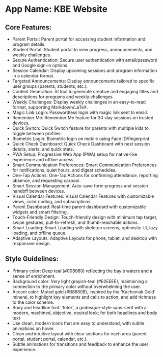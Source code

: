 # **App Name**: KBE Website

## Core Features:

- Parent Portal: Parent portal for accessing student information and program details.
- Student Portal: Student portal to view progress, announcements, and weekly challenges.
- Secure Authentication: Secure user authentication with email/password and Google sign-in options.
- Session Calendar: Display upcoming sessions and program information in a calendar format.
- Targeted Announcements: Display announcements tailored to specific user groups (parents, students, etc.).
- Content Generation: AI tool to generate creative and engaging titles and descriptions for programs and weekly challenges.
- Weekly Challenges: Display weekly challenges in an easy-to-read format, supporting Markdown/LaTeX.
- Magic Link Login: Passwordless login with magic link sent to email.
- Remember Me: Remember Me feature for 30-day sessions on trusted devices.
- Quick Switch: Quick Switch feature for parents with multiple kids to toggle between profiles.
- Biometric Login: Biometric login on mobile using Face ID/fingerprint.
- Quick Check Dashboard: Quick Check Dashboard with next session details, alerts, and quick stats.
- PWA Setup: Progressive Web App (PWA) setup for native-like experience and offline access.
- Smart Communication Preferences: Smart Communication Preferences for notifications, quiet hours, and digest schedules.
- One-Tap Actions: One-Tap Actions for confirming attendance, reporting absence, and requesting carpool.
- Smart Session Management: Auto-save form progress and session handoff between devices.
- Visual Calendar Features: Visual Calendar Features with customizable views, color coding, and subscriptions.
- Parent Dashboard: Real-time parent dashboard with customizable widgets and smart filtering.
- Touch-Friendly Design: Touch-friendly design with minimum tap target, swipe gestures, pull-to-refresh, and thumb-reachable actions.
- Smart Loading: Smart Loading with skeleton screens, optimistic UI, lazy loading, and offline queue.
- Adaptive Layouts: Adaptive Layouts for phone, tablet, and desktop with responsive design.

## Style Guidelines:

- Primary color: Deep teal (#008080) reflecting the bay's waters and a sense of enrichment.
- Background color: Very light grayish-teal (#E0EEEE), maintaining a connection to the primary color without overwhelming the user.
- Accent color: Muted gold (#B8860B), inspired by the 'Kachemak Gold' mineral, to highlight key elements and calls to action, and add richness to the color scheme.
- Body and headline font: 'Inter', a grotesque-style sans-serif with a modern, machined, objective, neutral look; for both headlines and body text
- Use clean, modern icons that are easy to understand, with subtle animations on hover.
- Clean and intuitive layout with clear sections for each area (parent portal, student portal, calendar, etc.).
- Subtle animations for transitions and feedback to enhance the user experience.
